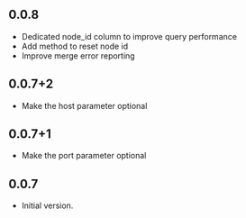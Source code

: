 ## 0.0.8

- Dedicated node_id column to improve query performance
- Add method to reset node id
- Improve merge error reporting

## 0.0.7+2

- Make the host parameter optional

## 0.0.7+1

- Make the port parameter optional

## 0.0.7

- Initial version.
